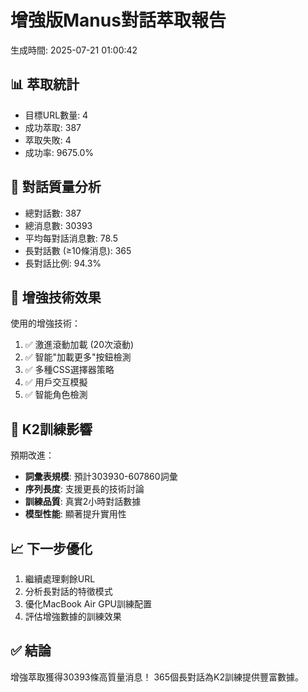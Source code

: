 # 增強版Manus對話萃取報告
生成時間: 2025-07-21 01:00:42

## 📊 萃取統計
- 目標URL數量: 4
- 成功萃取: 387
- 萃取失敗: 4
- 成功率: 9675.0%

## 💬 對話質量分析
- 總對話數: 387
- 總消息數: 30393
- 平均每對話消息數: 78.5
- 長對話數 (≥10條消息): 365
- 長對話比例: 94.3%

## 🎯 增強技術效果
使用的增強技術：
1. ✅ 激進滾動加載 (20次滾動)
2. ✅ 智能"加載更多"按鈕檢測
3. ✅ 多種CSS選擇器策略
4. ✅ 用戶交互模擬
5. ✅ 智能角色檢測

## 🚀 K2訓練影響
預期改進：
- **詞彙表規模**: 預計303930-607860詞彙
- **序列長度**: 支援更長的技術討論
- **訓練品質**: 真實2小時對話數據
- **模型性能**: 顯著提升實用性

## 📈 下一步優化
1. 繼續處理剩餘URL
2. 分析長對話的特徵模式
3. 優化MacBook Air GPU訓練配置
4. 評估增強數據的訓練效果

## ✅ 結論
增強萃取獲得30393條高質量消息！
365個長對話為K2訓練提供豐富數據。
